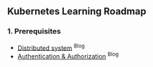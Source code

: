 
## Kubernetes Learning Roadmap

### 1. Prerequisites

- [Distributed system](https://www.freecodecamp.org/news/a-thorough-introduction-to-distributed-systems-3b91562c9b3c) <sup>Blog</sup>
- [Authentication & Authorization](https://www.okta.com/identity-101/authentication-vs-authorization/) <sup>Blog</sup>

